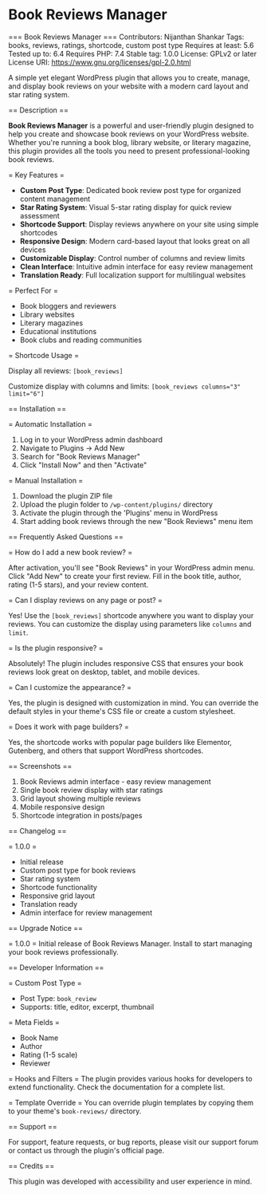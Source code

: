# Book Reviews Manager

=== Book Reviews Manager ===
Contributors: Nijanthan Shankar
Tags: books, reviews, ratings, shortcode, custom post type
Requires at least: 5.6
Tested up to: 6.4
Requires PHP: 7.4
Stable tag: 1.0.0
License: GPLv2 or later
License URI: https://www.gnu.org/licenses/gpl-2.0.html

A simple yet elegant WordPress plugin that allows you to create, manage, and display book reviews on your website with a modern card layout and star rating system.

== Description ==

**Book Reviews Manager** is a powerful and user-friendly plugin designed to help you create and showcase book reviews on your WordPress website. Whether you're running a book blog, library website, or literary magazine, this plugin provides all the tools you need to present professional-looking book reviews.

= Key Features =

* **Custom Post Type**: Dedicated book review post type for organized content management
* **Star Rating System**: Visual 5-star rating display for quick review assessment
* **Shortcode Support**: Display reviews anywhere on your site using simple shortcodes
* **Responsive Design**: Modern card-based layout that looks great on all devices
* **Customizable Display**: Control number of columns and review limits
* **Clean Interface**: Intuitive admin interface for easy review management
* **Translation Ready**: Full localization support for multilingual websites

= Perfect For =

* Book bloggers and reviewers
* Library websites
* Literary magazines
* Educational institutions
* Book clubs and reading communities

= Shortcode Usage =

Display all reviews:
`[book_reviews]`

Customize display with columns and limits:
`[book_reviews columns="3" limit="6"]`

== Installation ==

= Automatic Installation =

1. Log in to your WordPress admin dashboard
2. Navigate to Plugins → Add New
3. Search for "Book Reviews Manager"
4. Click "Install Now" and then "Activate"

= Manual Installation =

1. Download the plugin ZIP file
2. Upload the plugin folder to `/wp-content/plugins/` directory
3. Activate the plugin through the 'Plugins' menu in WordPress
4. Start adding book reviews through the new "Book Reviews" menu item

== Frequently Asked Questions ==

= How do I add a new book review? =

After activation, you'll see "Book Reviews" in your WordPress admin menu. Click "Add New" to create your first review. Fill in the book title, author, rating (1-5 stars), and your review content.

= Can I display reviews on any page or post? =

Yes! Use the `[book_reviews]` shortcode anywhere you want to display your reviews. You can customize the display using parameters like `columns` and `limit`.

= Is the plugin responsive? =

Absolutely! The plugin includes responsive CSS that ensures your book reviews look great on desktop, tablet, and mobile devices.

= Can I customize the appearance? =

Yes, the plugin is designed with customization in mind. You can override the default styles in your theme's CSS file or create a custom stylesheet.

= Does it work with page builders? =

Yes, the shortcode works with popular page builders like Elementor, Gutenberg, and others that support WordPress shortcodes.

== Screenshots ==

1. Book Reviews admin interface - easy review management
2. Single book review display with star ratings
3. Grid layout showing multiple reviews
4. Mobile responsive design
5. Shortcode integration in posts/pages

== Changelog ==

= 1.0.0 =
* Initial release
* Custom post type for book reviews
* Star rating system
* Shortcode functionality
* Responsive grid layout
* Translation ready
* Admin interface for review management

== Upgrade Notice ==

= 1.0.0 =
Initial release of Book Reviews Manager. Install to start managing your book reviews professionally.

== Developer Information ==

= Custom Post Type =
* Post Type: `book_review`
* Supports: title, editor, excerpt, thumbnail

= Meta Fields =
* Book Name
* Author
* Rating (1-5 scale)
* Reviewer

= Hooks and Filters =
The plugin provides various hooks for developers to extend functionality. Check the documentation for a complete list.

= Template Override =
You can override plugin templates by copying them to your theme's `book-reviews/` directory.

== Support ==

For support, feature requests, or bug reports, please visit our support forum or contact us through the plugin's official page.

== Credits ==

This plugin was developed with accessibility and user experience in mind.
